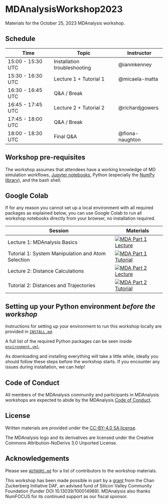 # MDAnalysisWorkshop2023

Materials for the October 25, 2023 MDAnalysis workshop.

## Schedule

| Time | Topic | Instructor |
|-----|-----|-----|
|15:00 - 15:30 UTC | Installation troubleshooting | @ianmkenney | 
|15:30 - 16:30 UTC | Lecture 1 + Tutorial 1 | @micaela-matta |
|16:30 - 16:45 UTC | Q&A / Break||
|16:45 - 17:45 UTC | Lecture 2 + Tutorial 2 | @richardjgowers | 
|17:45 - 18:00 UTC |Q&A / Break ||
|18:00 - 18:30 UTC |Final Q&A | @fiona-naughton |

## Workshop pre-requisites

The workshop assumes that attendees have a working knowledge of MD simulation workflows, [Jupyter notebooks][1], Python (especially the [NumPy library][2]), and the bash shell.


## Google Colab


If for any reason you cannot set up a local environment with all required packages as explained below, you can use Google Colab to run all workshop notebooks directly from your browser, no installation required. 

| Session                 | Materials |
|-------------------------|-----------|
| Lecture 1: MDAnalysis Basics| [![MDA Part 1 Lecture](https://colab.research.google.com/assets/colab-badge.svg)](https://colab.research.google.com/github/MDAnalysis/MDAnalysisWorkshop2023/blob/oct23-ws/notebooks/Lecture1_MDAnalysisBasics.ipynb) |
| Tutorial 1: System Manipulation and Atom Selection  | [![MDA Part 1 Tutorial](https://colab.research.google.com/assets/colab-badge.svg)](https://colab.research.google.com/github/MDAnalysis/MDAnalysisWorkshop2023/blob/oct23-ws/notebooks/Tutorial1_System_Manipulation.ipynb) |
| Lecture 2: Distance Calculations | [![MDA Part 2 Lecture](https://colab.research.google.com/assets/colab-badge.svg)](https://colab.research.google.com/github/MDAnalysis/MDAnalysisWorkshop2023/blob/oct23-ws/notebooks/Lecture2_Distance_calculations.ipynb) |
| Tutorial 2: Distances and Trajectories | [![MDA Part 2 Tutorial](https://colab.research.google.com/assets/colab-badge.svg)](https://colab.research.google.com/github/MDAnalysis/MDAnalysisWorkshop2023/blob/oct23-ws/notebooks/Tutorial2_Distances_Trajectories.ipynb) |


## Setting up your Python environment *before the workshop*

<!--The workshop will be in a blended learning environment and hands-on. You will need a working installation of MDAnalysis and related packages including data to analyze in order to participate. The full installation may take up to about 1 GB of space (mostly for data, which you can delete after the workshop).--> 

Instructions for setting up your environment to run this workshop locally
are provided in [`INSTALL.md`](INSTALL.md).

A full list of the required Python packages can be seen inside [`environment.yml`](environment.yml).

As downloading and installing everything will take a little while, ideally you should follow these steps before the workshop starts. If you encounter any issues during installation, we can help!


## Code of Conduct

All members of the MDAnalysis community and participants in MDAnalysis workshops are expected to abide by the MDAnalysis [Code of Conduct](https://www.mdanalysis.org/pages/conduct/).

## License

Written materials are provided under the [CC-BY-4.0 SA license](LICENSE.md).

The MDAnalysis logo and its derivatives are licensed under the Creative Commons Attribution-NoDerivs 3.0 Unported License.

## Acknowledgements

Please see [`AUTHORS.md`](AUTHORS.md) for a list of contributors to the workshop
materials.

This workshop has been made possible in part by a [grant](https://chanzuckerberg.com/eoss/proposals/mdanalysis-outreach-and-project-manager/) from the Chan Zuckerberg Initiative DAF, an advised fund of Silicon Valley Community Foundation (funder DOI 10.13039/100014989). MDAnalysis also thanks NumFOCUS for its continued support as our fiscal sponsor.

##
[1]: https://jupyter-notebook.readthedocs.io/en/stable/
[2]: https://numpy.org/
